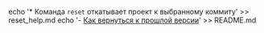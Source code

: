echo '* Команда `reset` откатывает проект к выбранному коммиту' >> reset_help.md
echo '- [Как вернуться к прошлой версии](./reset_help.md)' >> README.md 